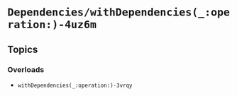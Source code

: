 # ``Dependencies/withDependencies(_:operation:)-4uz6m``

## Topics

### Overloads

- ``withDependencies(_:operation:)-3vrqy``
